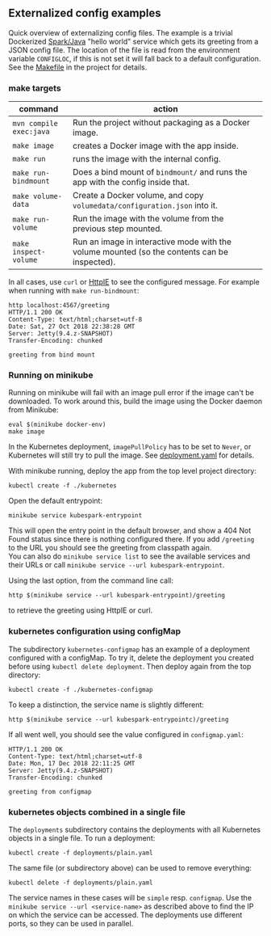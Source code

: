 ## Externalized config examples

Quick overview of externalizing config files.
The example is a trivial Dockerized [Spark/Java](http://sparkjava.com/) "hello world" service which
gets its greeting from a JSON config file. The location of the file is read from the
environment variable `CONFIGLOC`, if this is not set it will fall back to a default configuration.
<br>
See the [Makefile](Makefile) in the project for details.

### make targets

command | action
--- | ---
 `mvn compile exec:java` | Run the project without packaging as a Docker image.
 `make image` | creates a Docker image with the app inside. 
 `make run` | runs the image with the internal config. 
 `make run-bindmount` | Does a bind mount of `bindmount/` and runs the app with the config inside that.
 `make volume-data` | Create a Docker volume, and copy `volumedata/configuration.json` into it.
 `make run-volume` | Run the image with the volume from the previous step mounted.
 `make inspect-volume` | Run an image in interactive mode with the volume mounted (so the contents can be inspected).
 
In all cases, use `curl` or [HttpIE](https://httpie.org/) to see the configured message. For example
when running with `make run-bindmount`:

    http localhost:4567/greeting
    HTTP/1.1 200 OK
    Content-Type: text/html;charset=utf-8
    Date: Sat, 27 Oct 2018 22:38:28 GMT
    Server: Jetty(9.4.z-SNAPSHOT)
    Transfer-Encoding: chunked
    
    greeting from bind mount
    
### Running on minikube

Running on minikube will fail with an image pull error if the image can't be downloaded.
To work around this, build the image using the Docker daemon from Minikube:

    eval $(minikube docker-env)
    make image
    
In the Kubernetes deployment, `imagePullPolicy` has to be set to `Never`, or Kubernetes
will still try to pull the image. See [deployment.yaml](kubernetes/deployment.yaml) for details. 

With minikube running, deploy the app from the top level project directory:

    kubectl create -f ./kubernetes
    
Open the default entrypoint:

    minikube service kubespark-entrypoint
    
This will open the entry point in the default browser, and show a 404 Not Found status
since there is nothing configured there. If you add `/greeting` to the URL you should see
the greeting from classpath again.<br>
You can also do `minikube service list` to see the available services and their URLs or call
`minikube service --url kubespark-entrypoint`.

Using the last option, from the command line call:

    http $(minikube service --url kubespark-entrypoint)/greeting
    
to retrieve the greeting using HttpIE or curl.

### kubernetes configuration using configMap
The subdirectory `kubernetes-configmap` has an example of a deployment configured with a configMap.
To try it, delete the deployment you created before using `kubectl delete deployment`.
Then deploy again from the top directory:

    kubectl create -f ./kubernetes-configmap
    
To keep a distinction, the service name is slightly different:

    http $(minikube service --url kubespark-entrypointc)/greeting
    
If all went well, you should see the value configured in `configmap.yaml`:

    HTTP/1.1 200 OK
    Content-Type: text/html;charset=utf-8
    Date: Mon, 17 Dec 2018 22:11:25 GMT
    Server: Jetty(9.4.z-SNAPSHOT)
    Transfer-Encoding: chunked

    greeting from configmap

### kubernetes objects combined in a single file
The `deployments` subdirectory contains the deployments with all Kubernetes objects in a single file.
To run a deployment:

    kubectl create -f deployments/plain.yaml

The same file (or subdirectory above) can be used to remove everything:

    kubectl delete -f deployments/plain.yaml

The service names in these cases will be `simple` resp. `configmap`. Use the `minikube service --url <service-name>` as described above to find the IP on which the service can be accessed.
The deployments use different ports, so they can be used in parallel.
